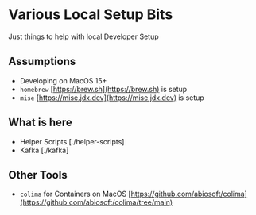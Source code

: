 # Various Local Setup Bits

Just things to help with local Developer Setup

## Assumptions

- Developing on MacOS 15+
- `homebrew` [https://brew.sh](https://brew.sh) is setup
- `mise` [https://mise.jdx.dev](https://mise.jdx.dev) is setup

## What is here

- Helper Scripts [./helper-scripts]
- Kafka [./kafka]

## Other Tools

- `colima` for Containers on MacOS [https://github.com/abiosoft/colima](https://github.com/abiosoft/colima/tree/main)
